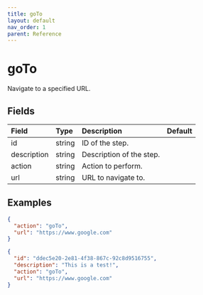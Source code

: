 ```yaml
---
title: goTo
layout: default
nav_order: 1
parent: Reference
---
```


# goTo

Navigate to a specified URL.

## Fields

Field | Type | Description | Default
:-- | :-- | :-- | :--
id | string | ID of the step. | 
description | string | Description of the step. | 
action | string | Action to perform. | 
url | string | URL to navigate to. | 

## Examples

```json
{
  "action": "goTo",
  "url": "https://www.google.com"
}
```

```json
{
  "id": "ddec5e20-2e81-4f38-867c-92c8d9516755",
  "description": "This is a test!",
  "action": "goTo",
  "url": "https://www.google.com"
}
```
